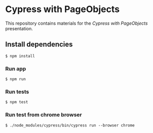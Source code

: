 # Cypress with PageObjects

This repository contains materials for the _Cypress with PageObjects_ presentation.

## Install dependencies
`$ npm install`

### Run app
`$ npm run`

### Run tests
`$ npm test`

### Run test from chrome browser
`$ ./node_modules/cypress/bin/cypress run --browser chrome`

